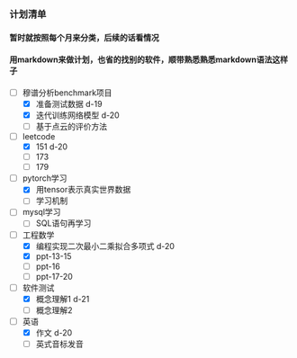 ### 计划清单
#### 暂时就按照每个月来分类，后续的话看情况
#### 用markdown来做计划，也省的找别的软件，顺带熟悉熟悉markdown语法这样子

- [ ] 穆谱分析benchmark项目
  + [x] 准备测试数据 d-19
  + [x] 迭代训练网络模型 d-20
  + [ ] 基于点云的评价方法
- [ ] leetcode
  + [x] 151 d-20
  + [ ] 173
  + [ ] 179
- [ ] pytorch学习
  + [x] 用tensor表示真实世界数据
  + [ ] 学习机制
- [ ] mysql学习
  + [ ] SQL语句再学习
- [ ] 工程数学
  + [x] 编程实现二次最小二乘拟合多项式 d-20
  + [x] ppt-13-15
  + [ ] ppt-16
  + [ ] ppt-17-20
- [ ] 软件测试
  + [x] 概念理解1 d-21
  + [ ] 概念理解2
- [ ] 英语
  + [x] 作文 d-20
  + [ ] 英式音标发音